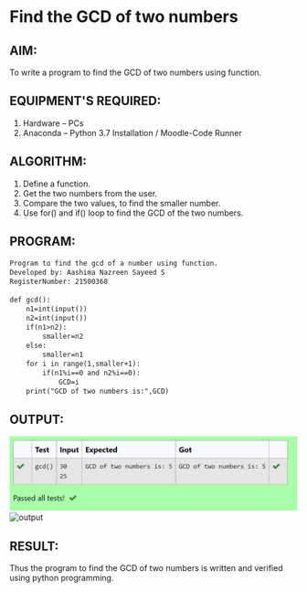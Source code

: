 # Find the GCD of two numbers

## AIM:
To write a program to find the GCD of two numbers using function.

## EQUIPMENT'S REQUIRED:
1. Hardware – PCs
2. Anaconda – Python 3.7 Installation / Moodle-Code Runner

## ALGORITHM:
1. Define a function.
2. Get the two numbers from the user.
3. Compare the two values, to find the smaller number.
4. Use for() and if() loop to find the GCD of the two numbers.

## PROGRAM:
```
Program to find the gcd of a number using function.
Developed by: Aashima Nazreen Sayeed S
RegisterNumber: 21500368

def gcd():
    n1=int(input())
    n2=int(input())
    if(n1>n2):
        smaller=n2
    else:
        smaller=n1
    for i in range(1,smaller+1):
        if(n1%i==0 and n2%i==0):
            GCD=i
    print("GCD of two numbers is:",GCD)
```

## OUTPUT:
![OUTPUT](./output.png)![output](https://user-images.githubusercontent.com/93427086/145394460-1a88f9ae-76cf-4a30-b343-6ab3b6895f20.png)



## RESULT:
Thus the program to find the GCD of two numbers is written and verified using python programming.
